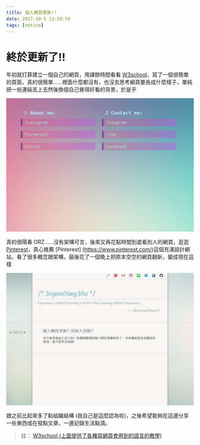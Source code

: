 ```yaml
---
title: 個人網頁更新!!
date: 2017-10-5 13:59:59
tags: [notice]
---
```


# 終於更新了!!

年初就打算建立一個自己的網頁，用課餘時間看看 [W3school](https://www.w3schools.com/)，寫了一個很簡單的頁面，真的很簡單......裡面什麼都沒有，也沒去思考網頁要長成什麼樣子，單純把一些連結丟上去然後換個自己覺得好看的背景，於是乎

![](/image/old-ver.jpg)

真的很陽春 ORZ......沒有架構可言，後來又再花點時間到處看別人的網頁，逛逛 [Pinterest](https://www.pinterest.com/)，真心推薦 [Pinterest] (https://www.pinterest.com/)這個充滿設計網站，看了很多概念跟架構，最後花了一個晚上把原本空空的網頁翻新，變成現在這樣

![](/image/new-ver.jpg)

跟之前比起來多了點組織結構 (我自己是這麼認為啦)，之後希望能夠在這邊分享一些東西或在發點文章，一邊記錄生活點滴。

> 註：
> [W3school (上面提供了各種寫網頁會用到的語言的教學)](https://www.w3schools.com/)